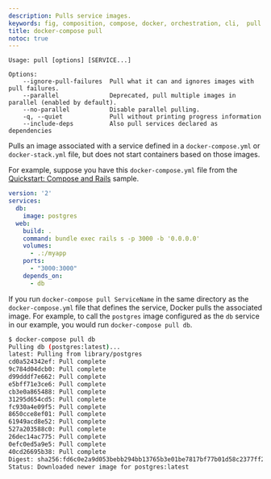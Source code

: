 ```yaml
---
description: Pulls service images.
keywords: fig, composition, compose, docker, orchestration, cli,  pull
title: docker-compose pull
notoc: true
---
```


```none
Usage: pull [options] [SERVICE...]

Options:
    --ignore-pull-failures  Pull what it can and ignores images with pull failures.
    --parallel              Deprecated, pull multiple images in parallel (enabled by default).
    --no-parallel           Disable parallel pulling.
    -q, --quiet             Pull without printing progress information
    --include-deps          Also pull services declared as dependencies
```

Pulls an image associated with a service defined in a `docker-compose.yml` or `docker-stack.yml` file, but does not start containers based on those images.

For example, suppose you have this `docker-compose.yml` file from the [Quickstart: Compose and Rails](../rails.md) sample.

```yaml
version: '2'
services:
  db:
    image: postgres
  web:
    build: .
    command: bundle exec rails s -p 3000 -b '0.0.0.0'
    volumes:
      - .:/myapp
    ports:
      - "3000:3000"
    depends_on:
      - db
```

If you run `docker-compose pull ServiceName` in the same directory as the `docker-compose.yml` file that defines the service, Docker pulls the associated image. For example, to call the `postgres` image configured as the `db` service in our example, you would run `docker-compose pull db`.

```bash
$ docker-compose pull db
Pulling db (postgres:latest)...
latest: Pulling from library/postgres
cd0a524342ef: Pull complete
9c784d04dcb0: Pull complete
d99dddf7e662: Pull complete
e5bff71e3ce6: Pull complete
cb3e0a865488: Pull complete
31295d654cd5: Pull complete
fc930a4e09f5: Pull complete
8650cce8ef01: Pull complete
61949acd8e52: Pull complete
527a203588c0: Pull complete
26dec14ac775: Pull complete
0efc0ed5a9e5: Pull complete
40cd26695b38: Pull complete
Digest: sha256:fd6c0e2a9d053bebb294bb13765b3e01be7817bf77b01d58c2377ff27a4a46dc
Status: Downloaded newer image for postgres:latest
```
